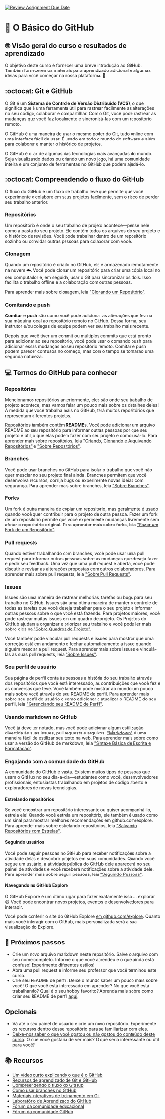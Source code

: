 [![Review Assignment Due Date](https://classroom.github.com/assets/deadline-readme-button-22041afd0340ce965d47ae6ef1cefeee28c7c493a6346c4f15d667ab976d596c.svg)](https://classroom.github.com/a/NYH-gw_d)
# :wave: O Básico do GitHub 

## 🤓 Visão geral do curso e resultados de aprendizado 

O objetivo deste curso é fornecer uma breve introdução ao GitHub. Também forneceremos materiais para aprendizado adicional e algumas ideias para você começar na nossa plataforma. 🚀

## :octocat: Git e GitHub

O Git é um **Sistema de Controle de Versão Distribuído (VCS)**, o que significa que é uma ferramenta útil para rastrear facilmente as alterações no seu código, colaborar e compartilhar. Com o Git, você pode rastrear as mudanças que você faz localmente e sincronizá-las com um repositório remoto.

O GitHub é uma maneira de usar o mesmo poder do Git, tudo online com uma interface fácil de usar. É usado em todo o mundo do software e além para colaborar e manter o histórico de projetos.

O GitHub é o lar de algumas das tecnologias mais avançadas do mundo. Seja visualizando dados ou criando um novo jogo, há uma comunidade inteira e um conjunto de ferramentas no GitHub que podem ajudá-lo.

## :octocat: Compreendendo o fluxo do GitHub 

O fluxo do GitHub é um fluxo de trabalho leve que permite que você experimente e colabore em seus projetos facilmente, sem o risco de perder seu trabalho anterior.

### Repositórios

Um repositório é onde o seu trabalho de projeto acontece—pense nele como a pasta do seu projeto. Ele contém todos os arquivos do seu projeto e o histórico de revisões. Você pode trabalhar dentro de um repositório sozinho ou convidar outras pessoas para colaborar com você.

### Clonagem 

Quando um repositório é criado no GitHub, ele é armazenado remotamente na nuvem ☁️. Você pode clonar um repositório para criar uma cópia local no seu computador e, em seguida, usar o Git para sincronizar os dois. Isso facilita o trabalho offline e a colaboração com outras pessoas.

Para aprender mais sobre clonagem, leia ["Clonando um Repositório"](https://docs.github.com/pt/github/creating-cloning-and-archiving-repositories/cloning-a-repository).

### Comitando e push

**Comitar** e **push** são como você pode adicionar as alterações que fez na sua máquina local ao repositório remoto no GitHub. Dessa forma, seu instrutor e/ou colegas de equipe podem ver seu trabalho mais recente.

Depois que você tiver um commit ou múltiplos commits que está pronto para adicionar ao seu repositório, você pode usar o comando push para adicionar essas mudanças ao seu repositório remoto. Comitar e push podem parecer confusos no começo, mas com o tempo se tornarão uma segunda natureza.

## 💻 Termos do GitHub para conhecer 

### Repositórios 
Mencionamos repositórios anteriormente, eles são onde seu trabalho de projeto acontece, mas vamos falar um pouco mais sobre os detalhes deles! À medida que você trabalha mais no GitHub, terá muitos repositórios que representam diferentes projetos.

Repositórios também contêm **README**s. Você pode adicionar um arquivo README ao seu repositório para informar outras pessoas por que seu projeto é útil, o que elas podem fazer com seu projeto e como usá-lo. Para aprender mais sobre repositórios, leia ["Criando, Clonando e Arquivando Repositórios"](https://docs.github.com/pt/github/creating-cloning-and-archiving-repositories/about-repositories) e ["Sobre Repositórios"](https://docs.github.com/pt/github/creating-cloning-and-archiving-repositories/about-repositories).

### Branches
Você pode usar branches no GitHub para isolar o trabalho que você não quer mesclar no seu projeto final ainda. Branches permitem que você desenvolva recursos, corrija bugs ou experimente novas ideias com segurança. Para aprender mais sobre branches, leia ["Sobre Branches"](https://docs.github.com/pt/github/collaborating-with-issues-and-pull-requests/about-branches).

### Forks
Um fork é outra maneira de copiar um repositório, mas geralmente é usado quando você quer contribuir para o projeto de outra pessoa. Fazer um fork de um repositório permite que você experimente mudanças livremente sem afetar o repositório original. Para aprender mais sobre forks, leia ["Fazer um Fork de um Repositório"](https://docs.github.com/pt/github/getting-started-with-github/fork-a-repo).

### Pull requests
Quando estiver trabalhando com branches, você pode usar uma pull request para informar outras pessoas sobre as mudanças que deseja fazer e pedir seu feedback. Uma vez que uma pull request é aberta, você pode discutir e revisar as alterações propostas com outros colaboradores. Para aprender mais sobre pull requests, leia ["Sobre Pull Requests"](https://docs.github.com/pt/github/collaborating-with-issues-and-pull-requests/about-pull-requests).

### Issues
Issues são uma maneira de rastrear melhorias, tarefas ou bugs para seu trabalho no GitHub. Issues são uma ótima maneira de manter o controle de todas as tarefas que você deseja trabalhar para o seu projeto e informar outras pessoas sobre o que você está fazendo. Para projetos maiores, você pode rastrear muitas issues em um quadro de projeto. Os Projetos do GitHub ajudam a organizar e priorizar seu trabalho e você pode ler mais sobre eles na ["Sobre Quadros de Projeto"](https://docs.github.com/pt/github/managing-your-work-on-github/about-project-boards).

Você também pode vincular pull requests e issues para mostrar que uma correção está em andamento e fechar automaticamente a issue quando alguém mesclar a pull request. Para aprender mais sobre issues e vinculá-las às suas pull requests, leia ["Sobre Issues"](https://docs.github.com/pt/github/managing-your-work-on-github/about-issues).

### Seu perfil de usuário
Sua página de perfil conta às pessoas a história do seu trabalho através dos repositórios que você está interessado, as contribuições que você fez e as conversas que teve. Você também pode mostrar ao mundo um pouco mais sobre você através do seu README de perfil. Para aprender mais sobre seu perfil de usuário e como adicionar e atualizar o README do seu perfil, leia ["Gerenciando seu README de Perfil"](https://docs.github.com/pt/github/setting-up-and-managing-your-github-profile/managing-your-profile-readme).

### Usando markdown no GitHub 
Você já deve ter notado, mas você pode adicionar algum estilização divertida às suas issues, pull requests e arquivos. ["Markdown"](https://guides.github.com/features/mastering-markdown/) é uma maneira fácil de estilizar seu texto na web. Para aprender mais sobre como usar a versão do GitHub de markdown, leia ["Sintaxe Básica de Escrita e Formatação"](https://docs.github.com/pt/github/writing-on-github/basic-writing-and-formatting-syntax).

### Engajando com a comunidade do GitHub
A comunidade do GitHub é vasta. Existem muitos tipos de pessoas que usam o GitHub no seu dia-a-dia—estudantes como você, desenvolvedores profissionais, entusiastas trabalhando em projetos de código aberto e exploradores de novas tecnologias.

#### Estrelando repositórios 
Se você encontrar um repositório interessante ou quiser acompanhá-lo, estrela ele! Quando você estrela um repositório, ele também é usado como um sinal para mostrar melhores recomendações em github.com/explore. Para aprender mais sobre estrelando repositórios, leia ["Salvando Repositórios com Estrelas"](https://docs.github.com/pt/github/getting-started-with-github/saving-repositories-with-stars).

#### Seguindo usuários 
Você pode seguir pessoas no GitHub para receber notificações sobre a atividade delas e descobrir projetos em suas comunidades. Quando você segue um usuário, a atividade pública do GitHub dele aparecerá no seu painel de atividades e você receberá notificações sobre a atividade dele. Para aprender mais sobre seguir pessoas, leia ["Seguindo Pessoas"](https://docs.github.com/pt/github/getting-started-with-github/following-people).

#### Navegando no GitHub Explore 
O GitHub Explore é um ótimo lugar para fazer exatamente isso ... explorar :smile: Você pode encontrar novos projetos, eventos e desenvolvedores para interagir.

Você pode conferir o site do GitHub Explore [em github.com/explore](https://github.com/explore). Quanto mais você interagir com o GitHub, mais personalizada será a sua visualização do Explore.

## 📝 Próximos passos
* Crie um novo arquivo markdown neste repositório. Salve o arquivo com seu nome completo. Informe o que você aprendeu e o que ainda está confuso! Experimente diferentes estilos!
* Abra uma pull request e informe seu professor que você terminou este curso.
* Crie seu README de perfil. Deixe o mundo saber um pouco mais sobre você! O que você está interessado em aprender? No que você está trabalhando? Qual é o seu hobby favorito? Aprenda mais sobre como criar seu README de perfil [aqui](https://docs.github.com/pt/github/setting-up-and-managing-your-github-profile/managing-your-profile-readme).

## Opcionais
* Vá até o seu painel de usuário e crie um novo repositório. Experimente os recursos dentro desse repositório para se familiarizar com eles.
* [Deixe-nos saber o que você gostou ou não gostou do conteúdo deste curso](https://support.github.com/contact/education). O que você gostaria de ver mais? O que seria interessante ou útil para você?

## 📚  Recursos 
* [Um vídeo curto explicando o que é o GitHub](https://www.youtube.com/watch?v=w3jLJU7DT5E&feature=youtu.be) 
* [Recursos de aprendizado de Git e GitHub](https://docs.github.com/pt/github/getting-started-with-github/git-and-github-learning-resources) 
* [Compreendendo o fluxo do GitHub](https://guides.github.com/introduction/flow/)
* [Como usar branches no GitHub](https://www.youtube.com/watch?v=H5GJfcp3p4Q&feature=youtu.be)
* [Materiais interativos de treinamento em Git](https://githubtraining.github.io/training-manual/#/01_getting_ready_for_class)
* [Laboratório de Aprendizado do GitHub](https://lab.github.com/)
* [Fórum da comunidade educacional](https://education.github.community/)
* [Fórum da comunidade GitHub](https://github.community/)
